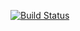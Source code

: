 [![Build Status](https://travis-ci.org/danarmulder/gCamp.svg?branch=master)](https://travis-ci.org/danarmulder/gCamp)

